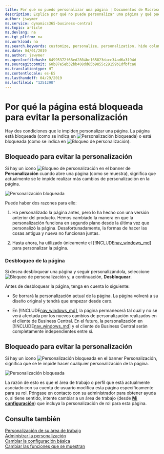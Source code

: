 ```yaml
---
title: Por qué no puedo personalizar una página | Documentos de Microsoft
description: Explica por qué no puede personalizar una página y qué puede hacer para desbloquearla.
author: jswymer
ms.service: dynamics365-business-central
ms.topic: article
ms.devlang: na
ms.tgt_pltfrm: na
ms.workload: na
ms.search.keywords: customize, personalize, personalization, hide columns, remove fields, move fields
ms.date: 04/01/2019
ms.author: jswymer
ms.openlocfilehash: 64995372f68ed2804bc165823dacc34ad6a3194d
ms.sourcegitcommit: 60b87e5eb32bb408dd65b9855c29159b1dfbfca8
ms.translationtype: HT
ms.contentlocale: es-ES
ms.lasthandoff: 04/29/2019
ms.locfileid: "1251290"
---
```

# <a name="why-a-page-is-locked-from-personalization"></a>Por qué la página está bloqueada para evitar la personalización

Hay dos condiciones que le impiden personalizar una página. La página está bloqueada (como se indica en ![Personalización bloqueada](media/personalization-lock-icon.png "Personalización bloqueada")) o está bloqueada (como se indica en ![Bloqueo de personalización](media/personalization-blocked-icon.png "Bloqueo de personalización")).

## <a name="locked-from-personalizing"></a>Bloqueado para evitar la personalización

Si hay un icono ![Bloqueo de personalización](media/personalization-lock-icon.png "Bloqueo de personalización") en el banner de **Personalización** cuando abre una página (como se muestra), significa que actualmente se le impide realizar más cambios de personalización en la página.

![Personalización bloqueada](media/personalization-locked.png "Personalización bloqueada")


<!-- This is because we changed the way personalization works behind the scenes since the last time that you personalized the page. Unfortunately, the old way and new of doing things do not work together.

The page currently includes the last personalization changes that you made. If you want to continue personalizing the page, then you can choose the lock icon and then **Unlock**. Just be aware that if you choose to unlock the page, the current personalization of the page will be cleared, and you will have to start from scratch.
-->

Puede haber dos razones para ello:

1. Ha personalizado la página antes, pero lo ha hecho con una versión anterior del producto. Hemos cambiado la manera en que la personalización funciona en segundo plano desde la última vez que personalizó la página. Desafortunadamente, la formas de hacer las cosas antigua y nueva no funcionan juntas.

2. Hasta ahora, ha utilizado únicamente el [!INCLUDE[nav_windows_md](includes/nav_windows_md.md)] para personalizar la página.

### <a name="unlocking-the-page"></a>Desbloqueo de la página

Si desea desbloquear una página y seguir personalizándola, seleccione ![Bloqueo de personalización](media/personalization-lock-icon.png "Bloqueo de personalización") y, a continuación, **Desbloquear**.  

Antes de desbloquear la página, tenga en cuenta lo siguiente:

- Se borrará la personalización actual de la página. La página volverá a su diseño original y tendrá que empezar desde cero.

- En [!INCLUDE[nav_windows_md](includes/nav_windows_md.md)], la página permanecerá tal cual y no se verá afectada por los nuevos cambios de personalización realizados en el cliente de Business Central. En el futuro, la personalización en [!INCLUDE[nav_windows_md](includes/nav_windows_md.md)] y el cliente de Business Central serán completamente independientes entre sí.

## <a name="blocked-from-personalizing"></a>Bloqueado para evitar la personalización

Si hay un icono ![Personalización bloqueada](media/personalization-blocked-icon.png "Personalización bloqueada") en el banner Personalización, significa que se le impide hacer cualquier personalización de la página.

![Personalización bloqueada](media/personalization-blocked.png "Bloqueo de personalización")

La razón de esto es que el área de trabajo o perfil que está actualmente asociado con su cuenta de usuario modifica esta página específicamente para su rol. Póngase en contacto con su administrador para obtener ayuda o, si tiene sentido, intente cambiar a un área de trabajo (desde [**Mi configuración**](https://businesscentral.dynamics.com?page=9176 "Vaya directamente a la página de configuración del usuario en Business Central")) que incluya la personalización de rol para esta página.

## <a name="see-also"></a>Consulte también
[Personalización de su área de trabajo](ui-personalization-manage.md)  
[Administrar la personalización](ui-personalization-manage.md)  
[Cambiar la configuración básica](ui-change-basic-settings.md)  
[Cambiar las funciones que se muestran](ui-experiences.md)  
